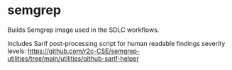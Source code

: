 # semgrep

Builds Semgrep image used in the SDLC workflows.  

Includes Sarif post-processing script for human readable findings severity levels: https://github.com/r2c-CSE/semgrep-utilities/tree/main/utilities/github-sarif-helper